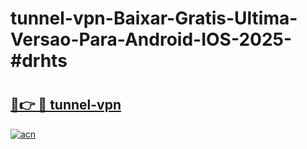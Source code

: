 # tunnel-vpn-Baixar-Gratis-Ultima-Versao-Para-Android-IOS-2025-#drhts

# <h2><a href="https://ainizakaria.my?title=tunnel-vpn&ref=24M">🔗👉 🔴 tunnel-vpn</a></h2>

[![acn](https://github.com/user-attachments/assets/0f9c940e-d8b0-45ae-aac7-cd30a18b3e1c)](https://ainizakaria.my?title=tunnel-vpn&ref=24M)

